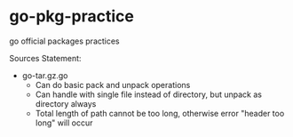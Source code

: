 go-pkg-practice
===============

go official packages practices

Sources Statement:
- go-tar.gz.go
	- Can do basic pack and unpack operations
	- Can handle with single file instead of directory, but unpack as directory always
	- Total length of path cannot be too long, otherwise error "header too long" will occur 